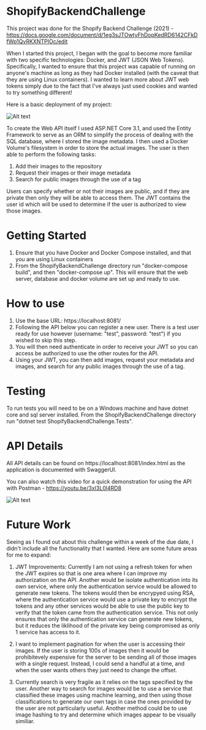 # ShopifyBackendChallenge

This project was done for the Shopify Backend Challenge (2021) - https://docs.google.com/document/d/1eg3sJTOwtyFhDopKedRD6142CFkDfWp1QvRKXNTPIOc/edit

When I started this project, I began with the goal to become more familiar with two specific technologies: Docker, and JWT (JSON Web Tokens). Specifically, 
I wanted to ensure that this project was capable of running on anyone's machine as long as they had Docker installed (with the caveat that they are using Linux containers).
I wanted to learn more about JWT web tokens simply due to the fact that I've always just used cookies and wanted to try something different!

Here is a basic deployment of my project:

![Alt text](https://i.imgur.com/NR6oBkl.png)

To create the Web API itself I used ASP.NET Core 3.1, and used the Entity Framework to serve as an ORM to simplify the process of dealing with the SQL database, where I stored 
the image metadata. I then used a Docker Volume's filesystem in order to store the actual images. The user is then able to perform the following tasks:

1) Add their images to the repository
2) Request their images or their image metadata
3) Search for public images through the use of a tag

Users can specify whether or not their images are public, and if they are private then only they will be able to access them. The JWT contains the user id which will be used to
determine if the user is authorized to view those images.

# Getting Started

1) Ensure that you have Docker and Docker Compose installed, and that you are using Linux containers
2) From the ShopifyBackendChallenge directory run "docker-compose build", and then "docker-compose up". This will ensure that the web server, database and docker volume are set up and ready to use.

# How to use

1) Use the base URL: https://localhost:8081/
2) Following the API below you can register a new user. There is a test user ready for use however (username: "test", password: "test") if you wished to skip this step.
3) You will then need authenticate in order to receive your JWT so you can access be authorized to use the other routes for the API. 
4) Using your JWT, you can then add images, request your metadata and images, and search for any public images through the use of a tag.

# Testing

To run tests you will need to be on a Windows machine and have dotnet core and sql server installed. From the ShopifyBackendChallenge directory run "dotnet test ShopifyBackendChallenge.Tests".

# API Details

All API details can be found on https://localhost:8081/index.html as the application is documented with SwaggerUI.

You can also watch this video for a quick demonstration for using the API with Postman - https://youtu.be/3xI3L0l4RD8

![Alt text](https://imgur.com/NoYX2T5.png)

# Future Work

Seeing as I found out about this challenge within a week of the due date, I didn't include all the functionality that I wanted. Here are some future areas for me to expand:

1) JWT Improvements: Currently I am not using a refresh token for when the JWT expires so that is one area where I can improve my authorization on the API. Another would be isolate 
authentication into its own service, where only the authentication service would be allowed to generate new tokens. The tokens would then be encrypyed using RSA,
where the authentication service would use a private key to encrypt the tokens and any other services would be able to use the public key to verify that the token
came from the authentication service. This not only ensures that only the authentication service can generate new tokens, but it reduces the liklihood of the private key
being compromised as only 1 service has access to it.

2) I want to implement pagination for when the user is accessing their images. If the user is storing 100s of images then it would be prohibitevely expensive for the server to 
be sending all of those images with a single request. Instead, I could send a handful at a time, and when the user wants others they just need to change the offset.

3) Currently search is very fragile as it relies on the tags specified by the user. Another way to search for images would be to use a service that classified these images using machine
learning, and then using those classifications to generate our own tags in case the ones provided by the user are not particularly useful. Another method could be to use image hashing
to try and determine which images appear to be visually similiar. 
